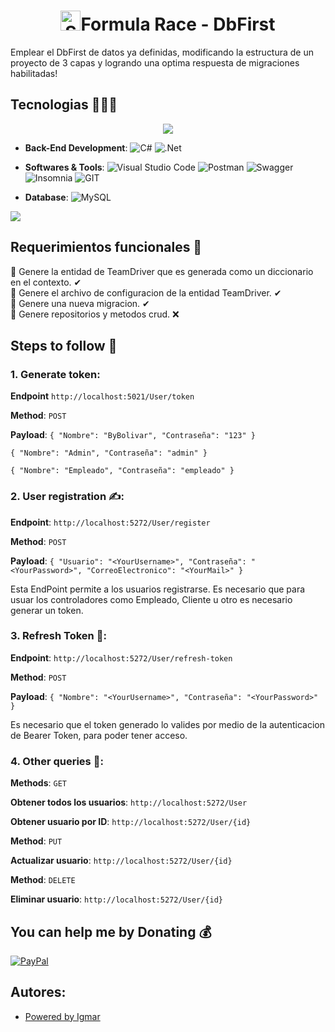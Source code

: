 <h1 align="center"><img width="32" height="32" src="https://img.icons8.com/fluency/38/database--v1.png" alt="Safe Clothing"/><b>Formula Race - DbFirst</b></h1>

<p>Emplear el DbFirst de datos ya definidas, modificando la estructura de un proyecto de 3 capas y logrando una optima respuesta de migraciones habilitadas!</p>

## Tecnologias 🧑🏻‍💻
<p align="center">
<img src="https://user-images.githubusercontent.com/73097560/115834477-dbab4500-a447-11eb-908a-139a6edaec5c.gif"><br>

- **Back-End Development**: 
  ![C#](https://img.shields.io/badge/c%23-%23239120.svg?style=flat&logo=c-sharp&logoColor=white) 
  ![.Net](https://img.shields.io/badge/.NET-5C2D91?style=flat&logo=.net&logoColor=white) 

- **Softwares & Tools**: 
  ![Visual Studio Code](https://img.shields.io/badge/Visual%20Studio%20Code-0078d7.svg?style=flat&logo=visual-studio-code&logoColor=white) 
  ![Postman](https://img.shields.io/badge/Postman-FF6C37?style=flat&logo=postman&logoColor=white) 
  ![Swagger](https://img.shields.io/badge/-Swagger-%23Clojure?style=flat&logo=swagger&logoColor=white) 
  ![Insomnia](https://img.shields.io/badge/Insomnia-black?style=flat&logo=insomnia&logoColor=5849BE) 
  ![GIT](https://img.shields.io/badge/Git-fc6d26?style=flat&logo=git&logoColor=white)

- **Database**:
  ![MySQL](https://img.shields.io/badge/mysql-%2300f.svg?style=flat&logo=mysql&logoColor=white)

</p>

<img src="https://user-images.githubusercontent.com/73097560/115834477-dbab4500-a447-11eb-908a-139a6edaec5c.gif"><br>

## Requerimientos funcionales 👻<br>
🔰 Genere la entidad de TeamDriver que es generada como un diccionario en el contexto. ✔ <br>
🔰 Genere el archivo de configuracion de la entidad TeamDriver. ✔ <br>
🔰 Genere una nueva migracion. ✔ <br>
🔰 Genere repositorios y metodos crud. ❌ <br>

## Steps to follow 👣
### 1. Generate token:

**Endpoint** `http://localhost:5021/User/token`

**Method**: `POST`

**Payload**: 
`{ "Nombre": "ByBolivar", "Contraseña": "123" }`

`{ "Nombre": "Admin", "Contraseña": "admin" }`

`{ "Nombre": "Empleado", "Contraseña": "empleado" }`

### 2. User registration ✍:
**Endpoint**: `http://localhost:5272/User/register`

**Method**: `POST`

**Payload**:
`{ "Usuario": "<YourUsername>", "Contraseña": "<YourPassword>", "CorreoElectronico": "<YourMail>" }`

<p>Esta EndPoint permite a los usuarios registrarse. Es necesario que para usuar los controladores como Empleado, Cliente u otro es necesario generar un token.</p>

### 3. Refresh Token 🔄:
**Endpoint**: `http://localhost:5272/User/refresh-token`

**Method**: `POST`

**Payload**:
`{ "Nombre": "<YourUsername>", "Contraseña": "<YourPassword>" }`

<p>Es necesario que el token generado lo valides por medio de la autenticacion de Bearer Token, para poder tener acceso.</p>

### 4. Other queries 🔄:
**Methods**: `GET`

**Obtener todos los usuarios**: `http://localhost:5272/User`

**Obtener usuario por ID**: `http://localhost:5272/User/{id}`

**Method**: `PUT`

**Actualizar usuario**: `http://localhost:5272/User/{id}`

**Method**: `DELETE`

**Eliminar usuario**: `http://localhost:5272/User/{id}`

## You can help me by Donating 💰
  [![PayPal](https://img.shields.io/badge/PayPal-00457C?style=flat&logo=paypal&logoColor=white)](https://paypal.me/losadabolivar@gmail.com) 

## Autores:
- <a href="https://github.com/IgmarLozadaBolivar">Powered by Igmar</a><br>